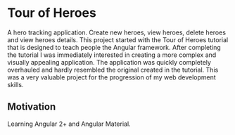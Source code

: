 # Tour of Heroes

A hero tracking application. Create new heroes, view heroes, delete heroes and view heroes details. This project started with the Tour of Heroes tutorial that is designed to teach people the Angular framework. After completing the tutorial I was immediately interested in creating a more complex and visually appealing application. The application was quickly completely overhauled and hardly resembled the original created in the tutorial. This was a very valuable project for the progression of my web development skills.

## Motivation 

Learning Angular 2+ and Angular Material.
